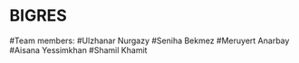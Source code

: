 # BIGRES
#Team members:
#Ulzhanar Nurgazy
#Seniha Bekmez
#Meruyert Anarbay
#Aisana Yessimkhan
#Shamil Khamit
